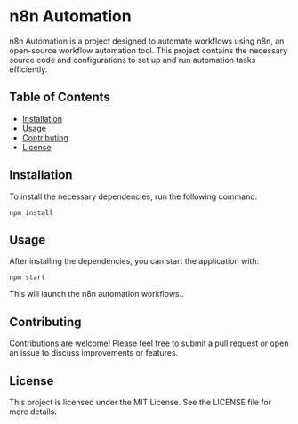 # n8n Automation

n8n Automation is a project designed to automate workflows using n8n, an open-source workflow automation tool. This project contains the necessary source code and configurations to set up and run automation tasks efficiently.

## Table of Contents

- [Installation](#installation)
- [Usage](#usage)
- [Contributing](#contributing)
- [License](#license)

## Installation

To install the necessary dependencies, run the following command:

```
npm install
```

## Usage

After installing the dependencies, you can start the application with:

```
npm start
```

This will launch the n8n automation workflows..

## Contributing

Contributions are welcome! Please feel free to submit a pull request or open an issue to discuss improvements or features.

## License

This project is licensed under the MIT License. See the LICENSE file for more details.